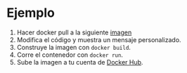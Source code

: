 Ejemplo
===

1. Hacer docker pull a la siguiente [imagen](https://cloud.docker.com/repository/docker/unrecano/hola-mundo)
2. Modifica el código y muestra un mensaje personalizado.
3. Construye la imagen con ```docker build```.
4. Corre el contenedor con ```docker run```.
5. Sube la imagen a tu cuenta de [Docker Hub](https://hub.docker.com).